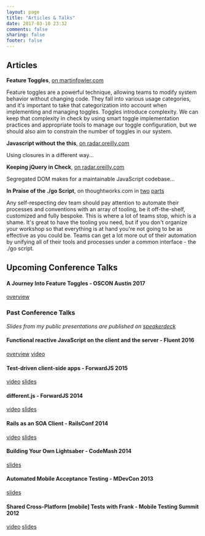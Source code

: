 ```yaml
---
layout: page
title: "Articles & Talks"
date: 2017-03-10 23:32
comments: false
sharing: false
footer: false
---
```


## Articles

**Feature Toggles**, [on martinfowler.com](https://martinfowler.com/articles/feature-toggles.html)

Feature toggles are a powerful technique, allowing teams to modify system behavior without changing code. They fall into various usage categories, and it's important to take that categorization into account when implementing and managing toggles. Toggles introduce complexity. We can keep that complexity in check by using smart toggle implementation practices and appropriate tools to manage our toggle configuration, but we should also aim to constrain the number of toggles in our system.

**Javascript without the this**, [on radar.oreilly.com](http://radar.oreilly.com/2014/03/javascript-without-the-this.html)

Using closures in a different way...

**Keeping jQuery in Check**, [on radar.oreilly.com](http://radar.oreilly.com/2014/01/keeping-jquery-in-check.html)

Segregated DOM makes for a maintainable JavaScript codebase...

**In Praise of the ./go Script**, on thoughtworks.com in [two](https://www.thoughtworks.com/insights/blog/praise-go-script-part-i) [parts](https://www.thoughtworks.com/insights/blog/praise-go-script-part-ii)

Any self-respecting dev team should pay attention to automate their processes and conventions with an array of tooling, be it off-the-shelf, customized and fully bespoke. This is where a lot of teams stop, which is a shame. It's great to have the tooling you need, but if you don't organize your workshop so that everything is at hand you're not going to be as effective as you could be. Teams can get a lot more out of their automation by unifying all of their tools and processes under a common interface - the ./go script.


## Upcoming Conference Talks

#### A Journey Into Feature Toggles - OSCON Austin 2017
[overview](https://conferences.oreilly.com/oscon/oscon-tx/public/schedule/detail/55203)

### Past Conference Talks

_Slides from my public presentations are published on [speakerdeck](https://speakerdeck.com/phodgson)_

#### Functional reactive JavaScript on the client and the server - Fluent 2016
[overview](https://www.safaribooksonline.com/library/view/fluent-2016-/9781491944585/)
[video](https://www.safaribooksonline.com/library/view/fluent-2016-/9781491944585/part24.html)

#### Test-driven client-side apps - ForwardJS 2015
[video](https://forwardcourses.com/lectures/33)
[slides](https://speakerdeck.com/phodgson/test-driven-client-side-js)

#### different.js - ForwardJS 2014
[video](https://forwardcourses.com/lectures/24)
[slides](https://speakerdeck.com/phodgson/different-dot-js-forward-js-2014)

#### Rails as an SOA Client - RailsConf 2014
[video](http://confreaks.tv/videos/railsconf2014-rails-as-an-soa-client)
[slides](https://speakerdeck.com/phodgson/railsconf2014)

#### Building Your Own Lightsaber - CodeMash 2014
[slides](https://speakerdeck.com/phodgson/building-your-own-lightsaber)

#### Automated Mobile Acceptance Testing - MDevCon 2013
[slides](https://speakerdeck.com/phodgson/automated-mobile-acceptance-testing-presentation-mdevcon-2013)

#### Shared Cross-Platform [mobile] Tests with Frank - Mobile Testing Summit 2012
[video](https://www.youtube.com/watch?v=BSxCSmrJc2M&feature=plcp)
[slides](https://speakerdeck.com/phodgson/cross-platform-testing-mobile-test-summit-sf)
